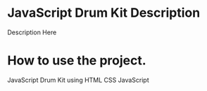 # JavaScript Drum Kit Description
Description Here

# How to use the project.
JavaScript Drum Kit using HTML CSS JavaScript
